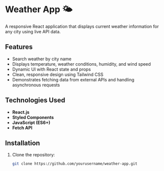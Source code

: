 # Weather App 🌤️

A responsive React application that displays current weather information for any city using live API data.

## Features

- Search weather by city name
- Displays temperature, weather conditions, humidity, and wind speed
- Dynamic UI with React state and props
- Clean, responsive design using Tailwind CSS
- Demonstrates fetching data from external APIs and handling asynchronous requests

## Technologies Used

- **React.js**
- **Styled Components**
- **JavaScript (ES6+)**
- **Fetch API**

## Installation

1. Clone the repository:  
   ```bash
   git clone https://github.com/yourusername/weather-app.git
